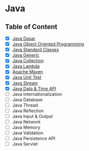 # Java

## Table of Content

- [x] [Java Dasar](Java%20Dasar.md)
- [x] [Java Object Oriented Programming](Java%20OOP.md)
- [x] [Java Standard Classes](Java%20Standard%20Classes.md)
- [x] [Java Generic](Java%20Generic.md)
- [x] [Java Collection](Java%20Collection.md)
- [x] [Java Lambda](Java%20Lambda.md)
- [x] [Apache Maven](Apache%20Maven.md)
- [x] [Java Unit Test](Java%20Unit%20Test.md)
- [x] [Java Stream](Java%20Stream.md)
- [x] [Java Data & Time API](Java%20Data%20%26%20Time%20API.md)
- [ ] Java Internationalization
- [ ] Java Database
- [ ] Java Thread
- [ ] Java Reflection
- [ ] Java Input & Output
- [ ] Java Network
- [ ] Java Memory
- [ ] Java Validation
- [ ] Java Persistence API
- [ ] Java Servlet
